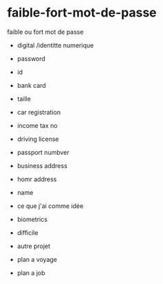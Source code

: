 # faible-fort-mot-de-passe
faible ou fort mot de passe
- digital /identitte numerique
- password
- id
- bank card
- taille
- car registration
- income tax no
- driving license
- passport numbver
- business address
- homr address
- name

- ce que j'ai comme idée
- biometrics
- difficile
- autre projet
- plan a voyage
- plan a job

